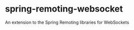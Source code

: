 spring-remoting-websocket
=========================

An extension to the Spring Remoting libraries for WebSockets